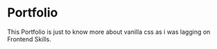 
# Portfolio

This Portfolio is just to know more about vanilla css as i was lagging on Frontend Skills.